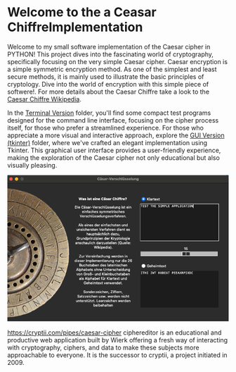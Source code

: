 # Welcome to the a Ceasar ChiffreImplementation


Welcome to my small software implementation of the Caesar cipher in PYTHON! This project dives into the fascinating world of cryptography, specifically focusing on the very simple Caesar cipher. Caesar encryption is a simple symmetric encryption method. As one of the simplest and least secure methods, it is mainly used to illustrate the basic principles of cryptology. Dive into the world of encryption with this simple piece of softwere!. For more details about the Caesar Chiffre take a look to the [Caesar Chiffre Wikipedia](https://en.wikipedia.org/wiki/Caesar_cipher).

In the [Terminal Version](/Terminal%20Version) folder, you'll find some compact test programs designed for the command line interface, focusing on the cipher process itself, for those who prefer a streamlined experience. For those who appreciate a more visual and interactive approach, explore the [GUI Version (tkinter)](/GUI%20Version%20(tkinter)) folder, where we've crafted an elegant implementation using Tkinter. This graphical user interface provides a user-friendly experience, making the exploration of the Caesar cipher not only educational but also visually pleasing.

![](/GUI%20Version%20(tkinter)/GUI%20Version%20-%20Screenshot.png)

https://cryptii.com/pipes/caesar-cipher
ciphereditor is an educational and productive web application built by Wierk offering a fresh way of interacting with cryptography, ciphers, and data to make these subjects more approachable to everyone. It is the successor to cryptii, a project initiated in 2009.


